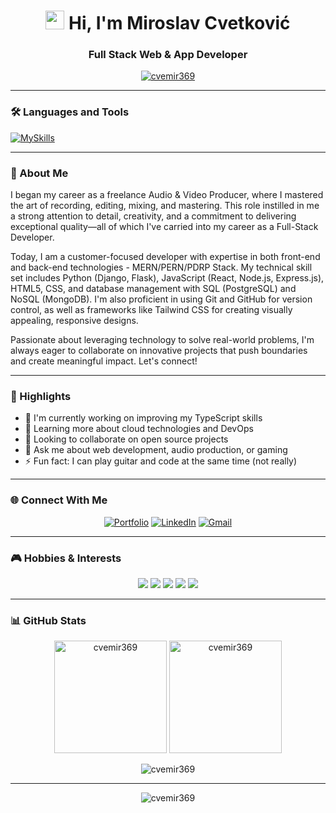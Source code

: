 <h1 align="center"> 
  <img src="https://media.giphy.com/media/hvRJCLFzcasrR4ia7z/giphy.gif" width="30px" height="30px"/>
  Hi, I'm Miroslav Cvetković
</h1>
<h3 align="center">Full Stack Web & App Developer</h3>

<p align="center">
  <a href="https://github.com/ryo-ma/github-profile-trophy">
    <img src="https://github-profile-trophy.vercel.app/?username=cvemir369&theme=onedark&row=1&column=7" alt="cvemir369" />
  </a>
</p>

---

### 🛠️ Languages and Tools

<p align="center">

[![MySkills](https://skillicons.dev/icons?i=html,css,js,typescript,react,nodejs,express,python,django,flask,postgresql,mysql,mongodb,sqlite,git,github,vite,tailwind,bootstrap,figma,postman,docker,ae,au)](https://skillicons.dev)

</p>

---

### 🎯 About Me

<p align="left">
  
  I began my career as a freelance Audio & Video Producer, where I mastered the art of recording, editing, mixing, and mastering. This role instilled in me a strong attention to detail, creativity, and a commitment to delivering exceptional quality—all of which I've carried into my career as a Full-Stack Developer.

  Today, I am a customer-focused developer with expertise in both front-end and back-end technologies - MERN/PERN/PDRP Stack. My technical skill set includes Python (Django, Flask), JavaScript (React, Node.js, Express.js), HTML5, CSS, and database management with SQL (PostgreSQL) and NoSQL (MongoDB). I'm also proficient in using Git and GitHub for version control, as well as frameworks like Tailwind CSS for creating visually appealing, responsive designs.

  Passionate about leveraging technology to solve real-world problems, I'm always eager to collaborate on innovative projects that push boundaries and create meaningful impact. Let's connect!
</p>

---

### 📌 Highlights

- 🔭 I'm currently working on improving my TypeScript skills
- 🌱 Learning more about cloud technologies and DevOps
- 👯 Looking to collaborate on open source projects
- 💬 Ask me about web development, audio production, or gaming
- ⚡ Fun fact: I can play guitar and code at the same time (not really)

---

### 🌐 Connect With Me

<div align="center">
  
[![Portfolio](https://img.shields.io/badge/Portfolio-%23000000?style=for-the-badge&logo=chrome&logoColor=white)](https://miroslavcvetkovic.onrender.com/)
[![LinkedIn](https://img.shields.io/badge/LinkedIn-0077B5?style=for-the-badge&logo=linkedin&logoColor=white)](https://www.linkedin.com/in/cvemir369/)
[![Gmail](https://img.shields.io/badge/Gmail-D14836?style=for-the-badge&logo=gmail&logoColor=white)](mailto:cvemir369@gmail.com)
  
</div>

---

### 🎮 Hobbies & Interests

<p align="center">
  <img src="https://img.shields.io/badge/-🎸 Guitar-%23FFFFFF?style=flat-round" />
  <img src="https://img.shields.io/badge/-🎯 Darts-%23FFFFFF?style=flat-round" />
  <img src="https://img.shields.io/badge/-🎮 Gaming-%23FFFFFF?style=flat-round" />
  <img src="https://img.shields.io/badge/-📷 Photography-%23FFFFFF?style=flat-round" />
  <img src="https://img.shields.io/badge/-🎣 Fishing-%23FFFFFF?style=flat-round" />
</p>

---

### 📊 GitHub Stats

<div align="center">
  
  <img height="180em" src="https://github-readme-stats.vercel.app/api?username=cvemir369&show_icons=true&theme=radical&include_all_commits=true&count_private=true" alt="cvemir369" />
  <img height="180em" src="https://github-readme-stats.vercel.app/api/top-langs/?username=cvemir369&layout=compact&langs_count=8&theme=radical" alt="cvemir369" />
  
</div>

<p align="center">
  <img align="center" src="https://github-readme-streak-stats.herokuapp.com/?user=cvemir369&theme=radical" alt="cvemir369" />
</p>

---

<p align="center">
  <img src="https://komarev.com/ghpvc/?username=cvemir369&label=Profile%20views&color=0e75b6&style=flat" alt="cvemir369" />
</p>